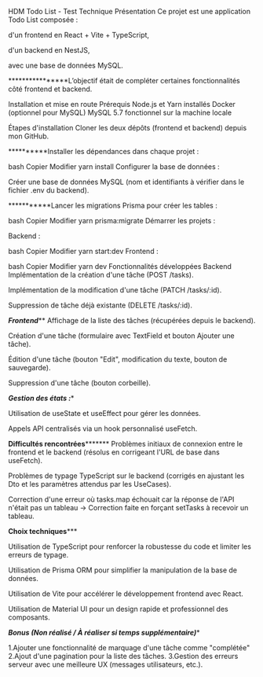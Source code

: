 HDM Todo List - Test Technique
Présentation
Ce projet est une application Todo List composée :

d'un frontend en React + Vite + TypeScript,

d'un backend en NestJS,

avec une base de données MySQL.

****************L’objectif était de compléter certaines fonctionnalités côté frontend et backend.

Installation et mise en route
Prérequis
Node.js et Yarn installés
Docker (optionnel pour MySQL)
MySQL 5.7 fonctionnel sur la machine locale

Étapes d'installation
Cloner les deux dépôts (frontend et backend) depuis mon GitHub.

**********Installer les dépendances dans chaque projet :

bash
Copier
Modifier
yarn install
Configurer la base de données :

Créer une base de données MySQL (nom et identifiants à vérifier dans le fichier .env du backend).

***********Lancer les migrations Prisma pour créer les tables :

bash
Copier
Modifier
yarn prisma:migrate
Démarrer les projets :

Backend :

bash
Copier
Modifier
yarn start:dev
Frontend :

bash
Copier
Modifier
yarn dev
Fonctionnalités développées
Backend
Implémentation de la création d'une tâche (POST /tasks).

Implémentation de la modification d'une tâche (PATCH /tasks/:id).

Suppression de tâche déjà existante (DELETE /tasks/:id).

*****Frontend*******
Affichage de la liste des tâches (récupérées depuis le backend).

Création d'une tâche (formulaire avec TextField et bouton Ajouter une tâche).

Édition d'une tâche (bouton "Edit", modification du texte, bouton de sauvegarde).

Suppression d'une tâche (bouton corbeille).

***************Gestion des états :****************

Utilisation de useState et useEffect pour gérer les données.

Appels API centralisés via un hook personnalisé useFetch.

************Difficultés rencontrées*******************
Problèmes initiaux de connexion entre le frontend et le backend (résolus en corrigeant l'URL de base dans useFetch).

Problèmes de typage TypeScript sur le backend (corrigés en ajustant les Dto et les paramètres attendus par les UseCases).

Correction d'une erreur où tasks.map échouait car la réponse de l'API n'était pas un tableau → Correction faite en forçant setTasks à recevoir un tableau.

**********Choix techniques*************

Utilisation de TypeScript pour renforcer la robustesse du code et limiter les erreurs de typage.

Utilisation de Prisma ORM pour simplifier la manipulation de la base de données.

Utilisation de Vite pour accélérer le développement frontend avec React.

Utilisation de Material UI pour un design rapide et professionnel des composants.

***************Bonus (Non réalisé / À réaliser si temps supplémentaire)****************

   1.Ajouter une fonctionnalité de marquage d'une tâche comme "complétée"
   2.Ajout d'une pagination pour la liste des tâches.
   3.Gestion des erreurs serveur avec une meilleure UX (messages utilisateurs, etc.).
